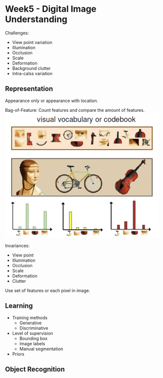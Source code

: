 # Week5 - Digital Image Understanding

Challenges:
- View point variation
- Illumination
- Occlusion
- Scale
- Deformation
- Background clutter
- Intra-calss variation

## Representation

Appearance only or appearance with location.

Bag-of-Feature: Count features and compare the amount of features.
![Alt text](image.png)

Invariances:
- View point
- Illumination
- Occlusion
- Scale
- Deformation
- Clutter

Use set of features or each pixel in image.

## Learning

- Training methods
  - Generative
  - Discriminative
- Level of supervision
  - Bounding box
  - Image labels
  - Manual segmentation
- Priors


## Object Recognition


